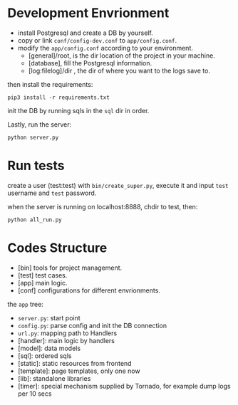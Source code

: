 
# Development Envrionment

- install Postgresql and create a DB by yourself.
- copy or link `conf/config-dev.conf` to `app/config.conf`.
- modify the `app/config.conf` according to your environment.
    - [general]/root, is the dir location of the project in your machine.
    - [database], fill the Postgresql information.
    - [log:filelog]/dir , the dir of where you want to the logs save to.

then install the requirements:

`pip3 install -r requirements.txt`

init the DB by running sqls in the `sql` dir in order.

Lastly, run the server:

`python server.py`


# Run tests

create a user (test:test) with `bin/create_super.py`, execute it and input `test` username and `test` password.

when the server is running on localhost:8888, chdir to test, then:

`python all_run.py`


# Codes Structure

- [bin] tools for project management.
- [test] test cases.
- [app] main logic.
- [conf] configurations for different envrionments.


the `app` tree:

- `server.py`: start point
- `config.py`: parse config and init the DB connection
- `url.py`: mapping path to Handlers
- [handler]: main logic by handlers
- [model]: data models
- [sql]: ordered sqls
- [static]: static resources from frontend
- [template]: page templates, only one now
- [lib]: standalone libraries 
- [timer]: special mechanism supplied by Tornado, for example dump logs per 10 secs



